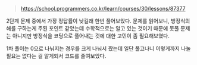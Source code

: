 > https://school.programmers.co.kr/learn/courses/30/lessons/87377

2단계 문제 중에서 가장 정답률이 낮길래 한번 풀어보았다.
문제를 읽어보니, 방정식의 해를 구하는게 주된 포인트 같았는데
수학적으로는 알고 있는 것이기 때문에 못풀 문제는 아니지만
방정식을 코딩으로 풀어내는 것에 대한 고민이 좀 필요해보였다.

1차 풀이는 0으로 나눠지는 경우를 크게 나눠서 짰는데
일단 풀고나니 이렇게까지 나눌 필요는 없다는 걸 알게되서 코드를 줄여보았다.

